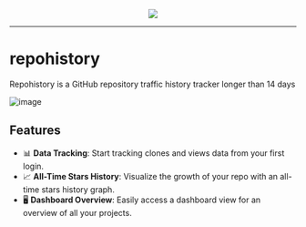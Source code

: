 <p align="center">
<img src="https://github.com/repohistory/repohistory/blob/main/public/banner.png?raw=true">
</p>

---

# repohistory

Repohistory is a GitHub repository traffic history tracker longer than 14 days

![image](https://github.com/m4xshen/img-host/assets/74842863/7a36531c-18b8-443e-9452-f8a85c7d9e6c)

## Features

- 📊 **Data Tracking**: Start tracking clones and views data from your first login.
- 📈 **All-Time Stars History**: Visualize the growth of your repo with an all-time stars history graph.
- 🖥️ **Dashboard Overview**: Easily access a dashboard view for an overview of all your projects.
